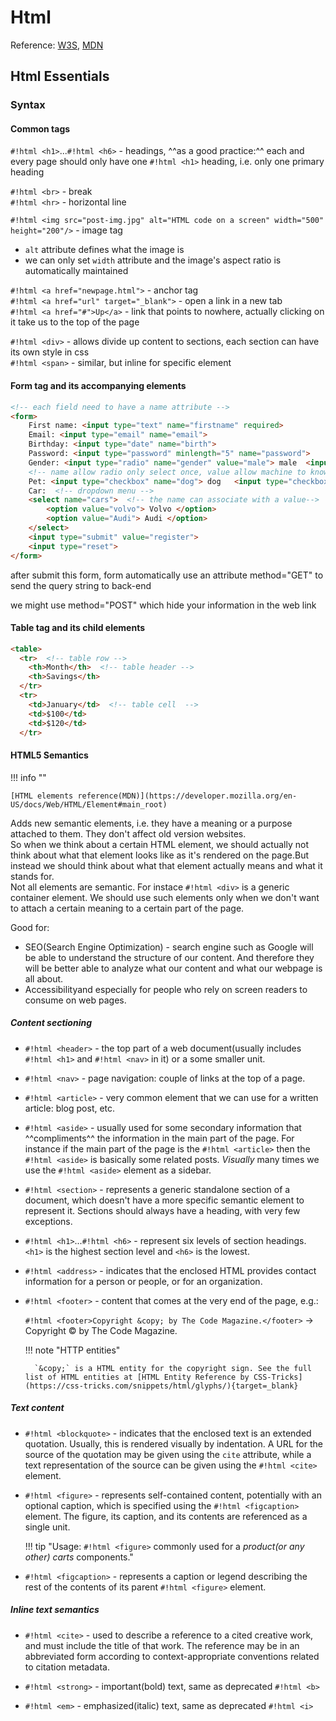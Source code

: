# Html

Reference: [W3S](https://www.w3schools.com/html/), [MDN](https://developer.mozilla.org/en-US/docs/Web/HTML)

## Html Essentials

### Syntax

#### Common tags

`#!html <h1>`...`#!html <h6>` - headings, ^^as a good practice:^^ each and every page should only have one `#!html <h1>` heading, i.e. only one primary heading

`#!html <br>` - break<br>
`#!html <hr>` - horizontal line

`#!html <img src="post-img.jpg" alt="HTML code on a screen" width="500" height="200"/>` - image tag

+ `alt` attribute defines what the image is
+ we can only set `width` attribute and the image's aspect ratio is automatically maintained

`#!html <a href="newpage.html">` - anchor tag<br>
`#!html <a href="url" target="_blank">` - open a link in a new tab<br>
`#!html <a href="#">Up</a>` - link that points to nowhere, actually clicking on it take us to the top of the page

`#!html <div>` - allows divide up content to sections, each section can have its own style in css<br>
`#!html <span>` - similar, but inline for specific element

#### Form tag and its accompanying elements

```html
<!-- each field need to have a name attribute -->
<form>
	First name: <input type="text" name="firstname" required>
	Email: <input type="email" name="email">
	Birthday: <input type="date" name="birth">
	Password: <input type="password" minlength="5" name="password">
	Gender: <input type="radio" name="gender" value="male"> male  <input type="radio" name="gender" value="female"> female
	<!-- name allow radio only select once, value allow machine to know which one is click in radio -->
	Pet: <input type="checkbox" name="dog"> dog   <input type="checkbox" name="cat"> cat
	Car:  <!-- dropdown menu -->
	<select name="cars">  <!-- the name can associate with a value-->
		<option value="volvo"> Volvo </option>
		<option value="Audi"> Audi </option>
	</select>
	<input type="submit" value="register">
	<input type="reset">
</form>
```

after submit this form, form automatically use an attribute method="GET" to send the query string to back-end

we might use method="POST" which hide your information in the web link

#### Table tag and its child elements

```html
<table>
  <tr>  <!-- table row -->
    <th>Month</th>  <!-- table header -->
    <th>Savings</th>
  </tr>
  <tr>
    <td>January</td>  <!-- table cell  -->
    <td>$100</td>
    <td>$120</td>
  </tr>
```

#### HTML5 Semantics

!!! info ""

	[HTML elements reference(MDN)](https://developer.mozilla.org/en-US/docs/Web/HTML/Element#main_root)

Adds new semantic elements, i.e. they have a meaning or a purpose attached to them. They don't affect old version websites.<br>
So when we think about a certain HTML element, we should actually not think about what that element looks like as it's rendered on the page.But instead we should think about what that element actually means and what it stands for.<br>
Not all elements are semantic. For instace `#!html <div>` is a generic container element. We should use such elements only when we don't want to attach a certain meaning to a certain part of the page.

Good for:

+ SEO(Search Engine Optimization) - search engine such as Google will be able to understand the structure of our content. And therefore they will be better able to analyze what our content and what our webpage is all about.
+ Accessibilityand especially for people who rely on screen readers to consume on web pages.

##### Content sectioning

+ `#!html <header>` - the top part of a web document(usually includes `#!html <h1>` and `#!html <nav>` in it) or a some smaller unit.

+ `#!html <nav>` - page navigation: couple of links at the top of a page.

+ `#!html <article>` - very common element that we can use for a written article: blog post, etc.

+ `#!html <aside>` - usually used for some secondary information that ^^compliments^^ the information in the main part of the page. For instance if the main part of the page is the `#!html <article>` then the `#!html <aside>` is basically some related posts. *Visually* many times we use the `#!html <aside>` element as a sidebar.

+ `#!html <section>` - represents a generic standalone section of a document, which doesn't have a more specific semantic element to represent it. Sections should always have a heading, with very few exceptions.

+ `#!html <h1>`...`#!html <h6>` - represent six levels of section headings. `<h1>` is the highest section level and `<h6>` is the lowest.

+ `#!html <address>` - indicates that the enclosed HTML provides contact information for a person or people, or for an organization.

+ `#!html <footer>` - content that comes at the very end of the page, e.g.:

	`#!html <footer>Copyright &copy; by The Code Magazine.</footer>` &rarr; Copyright &copy; by The Code Magazine.

	!!! note "HTTP entities"

		`&copy;` is a HTML entity for the copyright sign. See the full list of HTML entities at [HTML Entity Reference by CSS-Tricks](https://css-tricks.com/snippets/html/glyphs/){target=_blank}

##### Text content

+ `#!html <blockquote>` - indicates that the enclosed text is an extended quotation. Usually, this is rendered visually by indentation. A URL for the source of the quotation may be given using the `cite` attribute, while a text representation of the source can be given using the `#!html <cite>` element.

+ `#!html <figure>` - represents self-contained content, potentially with an optional caption, which is specified using the `#!html <figcaption>` element. The figure, its caption, and its contents are referenced as a single unit.

	!!! tip "Usage: `#!html <figure>` commonly used for a *product(or any other) carts* components."

+ `#!html <figcaption>` - represents a caption or legend describing the rest of the contents of its parent `#!html <figure>` element.

##### Inline text semantics

+ `#!html <cite>` - used to describe a reference to a cited creative work, and must include the title of that work. The reference may be in an abbreviated form according to context-appropriate conventions related to citation metadata.

+ `#!html <strong>` - important(bold) text, same as deprecated `#!html <b>`<br>

+ `#!html <em>` - emphasized(italic) text, same as deprecated `#!html <i>`
